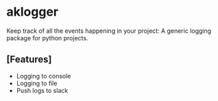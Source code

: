 # aklogger

Keep track of all the events happening in your project: A generic logging package for python projects.

## [Features]

- Logging to console
- Logging to file
- Push logs to slack
